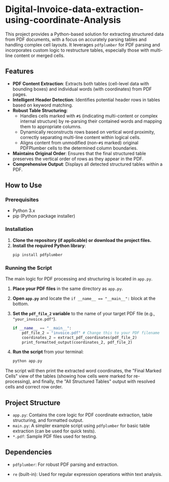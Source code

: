# Digital-Invoice-data-extraction-using-coordinate-Analysis

This project provides a Python-based solution for extracting structured data from PDF documents, with a focus on accurately parsing tables and handling complex cell layouts. It leverages `pdfplumber` for PDF parsing and incorporates custom logic to restructure tables, especially those with multi-line content or merged cells.

## Features

-   **PDF Content Extraction**: Extracts both tables (cell-level data with bounding boxes) and individual words (with coordinates) from PDF pages.
-   **Intelligent Header Detection**: Identifies potential header rows in tables based on keyword matching.
-   **Robust Table Structuring**:
    -   Handles cells marked with `#$` (indicating multi-content or complex internal structure) by re-parsing their contained words and mapping them to appropriate columns.
    -   Dynamically reconstructs rows based on vertical word proximity, correctly separating multi-line content within logical cells.
    -   Aligns content from unmodified (non-`#$` marked) original PDFPlumber cells to the determined column boundaries.
-   **Maintains Original Order**: Ensures that the final structured table preserves the vertical order of rows as they appear in the PDF.
-   **Comprehensive Output**: Displays all detected structured tables within a PDF.

## How to Use

### Prerequisites

-   Python 3.x
-   pip (Python package installer)

### Installation

1.  **Clone the repository (if applicable) or download the project files.**
2.  **Install the required Python library**:
    ```bash
    pip install pdfplumber
    ```

### Running the Script

The main logic for PDF processing and structuring is located in `app.py`.

1.  **Place your PDF files** in the same directory as `app.py`.
2.  **Open `app.py`** and locate the `if __name__ == "__main__":` block at the bottom.
3.  **Set the `pdf_file_2` variable** to the name of your target PDF file (e.g., `"your_invoice.pdf"`).

    ```python
    if __name__ == "__main__":
        pdf_file_2 = "invoice.pdf" # Change this to your PDF filename
        coordinates_2 = extract_pdf_coordinates(pdf_file_2)
        print_formatted_output(coordinates_2, pdf_file_2)
    ```

4.  **Run the script** from your terminal:
    ```bash
    python app.py
    ```

The script will then print the extracted word coordinates, the "Final Marked Cells" view of the tables (showing how cells were marked for re-processing), and finally, the "All Structured Tables" output with resolved cells and correct row order.

## Project Structure

-   `app.py`: Contains the core logic for PDF coordinate extraction, table structuring, and formatted output.
-   `main.py`: A simpler example script using `pdfplumber` for basic table extraction (can be used for quick tests).
-   `*.pdf`: Sample PDF files used for testing.

## Dependencies

-   `pdfplumber`: For robust PDF parsing and extraction.

-   `re` (built-in): Used for regular expression operations within text analysis. 
